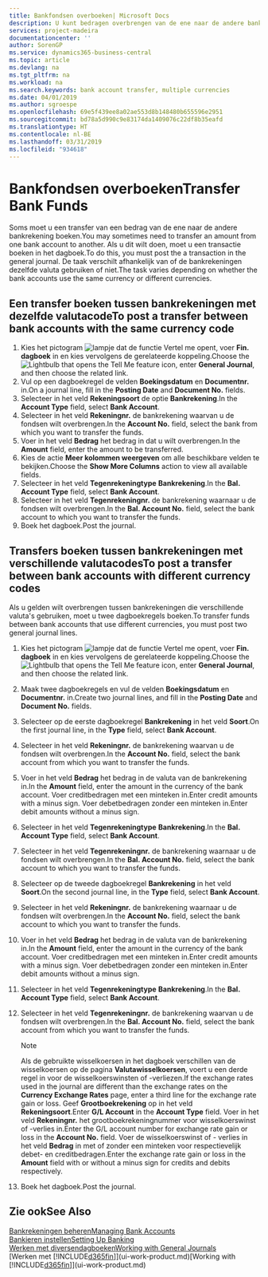 ```yaml
---
title: Bankfondsen overboeken| Microsoft Docs
description: U kunt bedragen overbrengen van de ene naar de andere bankrekening, inclusief andere valuta's, door de transactie in het dagboek te boeken.
services: project-madeira
documentationcenter: ''
author: SorenGP
ms.service: dynamics365-business-central
ms.topic: article
ms.devlang: na
ms.tgt_pltfrm: na
ms.workload: na
ms.search.keywords: bank account transfer, multiple currencies
ms.date: 04/01/2019
ms.author: sgroespe
ms.openlocfilehash: 69e5f439ee8a02ae553d8b148480b655596e2951
ms.sourcegitcommit: bd78a5d990c9e83174da1409076c22df8b35eafd
ms.translationtype: HT
ms.contentlocale: nl-BE
ms.lasthandoff: 03/31/2019
ms.locfileid: "934618"
---
```

# <a name="transfer-bank-funds"></a><span data-ttu-id="bd57f-103">Bankfondsen overboeken</span><span class="sxs-lookup"><span data-stu-id="bd57f-103">Transfer Bank Funds</span></span>
<span data-ttu-id="bd57f-104">Soms moet u een transfer van een bedrag van de ene naar de andere bankrekening boeken.</span><span class="sxs-lookup"><span data-stu-id="bd57f-104">You may sometimes need to transfer an amount from one bank account to another.</span></span> <span data-ttu-id="bd57f-105">Als u dit wilt doen, moet u een transactie boeken in het dagboek.</span><span class="sxs-lookup"><span data-stu-id="bd57f-105">To do this, you must post the a transaction in the general journal.</span></span> <span data-ttu-id="bd57f-106">De taak verschilt afhankelijk van of de bankrekeningen dezelfde valuta gebruiken of niet.</span><span class="sxs-lookup"><span data-stu-id="bd57f-106">The task varies depending on whether the bank accounts use the same currency or different currencies.</span></span>

## <a name="to-post-a-transfer-between-bank-accounts-with-the-same-currency-code"></a><span data-ttu-id="bd57f-107">Een transfer boeken tussen bankrekeningen met dezelfde valutacode</span><span class="sxs-lookup"><span data-stu-id="bd57f-107">To post a transfer between bank accounts with the same currency code</span></span>
1. <span data-ttu-id="bd57f-108">Kies het pictogram ![lampje dat de functie Vertel me opent](media/ui-search/search_small.png "Vertel me wat u wilt doen"), voer **Fin. dagboek** in en kies vervolgens de gerelateerde koppeling.</span><span class="sxs-lookup"><span data-stu-id="bd57f-108">Choose the ![Lightbulb that opens the Tell Me feature](media/ui-search/search_small.png "Tell me what you want to do") icon, enter **General Journal**, and then choose the related link.</span></span>
2. <span data-ttu-id="bd57f-109">Vul op een dagboekregel de velden **Boekingsdatum** en **Documentnr.** in.</span><span class="sxs-lookup"><span data-stu-id="bd57f-109">On a journal line, fill in the **Posting Date** and **Document No.** fields.</span></span>
3. <span data-ttu-id="bd57f-110">Selecteer in het veld **Rekeningsoort** de optie **Bankrekening**.</span><span class="sxs-lookup"><span data-stu-id="bd57f-110">In the **Account Type** field, select **Bank Account**.</span></span>
4. <span data-ttu-id="bd57f-111">Selecteer in het veld **Rekeningnr.** de bankrekening waarvan u de fondsen wilt overbrengen.</span><span class="sxs-lookup"><span data-stu-id="bd57f-111">In the **Account No.** field, select the bank from which you want to transfer the funds.</span></span>
5. <span data-ttu-id="bd57f-112">Voer in het veld **Bedrag** het bedrag in dat u wilt overbrengen.</span><span class="sxs-lookup"><span data-stu-id="bd57f-112">In the **Amount** field, enter the amount to be transferred.</span></span>
6. <span data-ttu-id="bd57f-113">Kies de actie **Meer kolommen weergeven** om alle beschikbare velden te bekijken.</span><span class="sxs-lookup"><span data-stu-id="bd57f-113">Choose the **Show More Columns** action to view all available fields.</span></span>
7. <span data-ttu-id="bd57f-114">Selecteer in het veld **Tegenrekeningtype** **Bankrekening**.</span><span class="sxs-lookup"><span data-stu-id="bd57f-114">In the **Bal. Account Type** field, select **Bank Account**.</span></span>
8. <span data-ttu-id="bd57f-115">Selecteer in het veld **Tegenrekeningnr.** de bankrekening waarnaar u de fondsen wilt overbrengen.</span><span class="sxs-lookup"><span data-stu-id="bd57f-115">In the **Bal. Account No.** field, select the bank account to which you want to transfer the funds.</span></span>
9. <span data-ttu-id="bd57f-116">Boek het dagboek.</span><span class="sxs-lookup"><span data-stu-id="bd57f-116">Post the journal.</span></span>

## <a name="to-post-a-transfer-between-bank-accounts-with-different-currency-codes"></a><span data-ttu-id="bd57f-117">Transfers boeken tussen bankrekeningen met verschillende valutacodes</span><span class="sxs-lookup"><span data-stu-id="bd57f-117">To post a transfer between bank accounts with different currency codes</span></span>
<span data-ttu-id="bd57f-118">Als u gelden wilt overbrengen tussen bankrekeningen die verschillende valuta's gebruiken, moet u twee dagboekregels boeken.</span><span class="sxs-lookup"><span data-stu-id="bd57f-118">To transfer funds between bank accounts that use different currencies, you must post two general journal lines.</span></span>

1. <span data-ttu-id="bd57f-119">Kies het pictogram ![lampje dat de functie Vertel me opent](media/ui-search/search_small.png "Vertel me wat u wilt doen"), voer **Fin. dagboek** in en kies vervolgens de gerelateerde koppeling.</span><span class="sxs-lookup"><span data-stu-id="bd57f-119">Choose the ![Lightbulb that opens the Tell Me feature](media/ui-search/search_small.png "Tell me what you want to do") icon, enter **General Journal**, and then choose the related link.</span></span>
2. <span data-ttu-id="bd57f-120">Maak twee dagboekregels en vul de velden **Boekingsdatum** en **Documentnr.** in.</span><span class="sxs-lookup"><span data-stu-id="bd57f-120">Create two journal lines, and fill in the **Posting Date** and **Document No.** fields.</span></span>
3. <span data-ttu-id="bd57f-121">Selecteer op de eerste dagboekregel **Bankrekening** in het veld **Soort**.</span><span class="sxs-lookup"><span data-stu-id="bd57f-121">On the first journal line, in the **Type** field, select **Bank Account**.</span></span>
4. <span data-ttu-id="bd57f-122">Selecteer in het veld **Rekeningnr.** de bankrekening waarvan u de fondsen wilt overbrengen.</span><span class="sxs-lookup"><span data-stu-id="bd57f-122">In the **Account No.** field, select the bank account from which you want to transfer the funds.</span></span>
5. <span data-ttu-id="bd57f-123">Voer in het veld **Bedrag** het bedrag in de valuta van de bankrekening in.</span><span class="sxs-lookup"><span data-stu-id="bd57f-123">In the **Amount** field, enter the amount in the currency of the bank account.</span></span> <span data-ttu-id="bd57f-124">Voer creditbedragen met een minteken in.</span><span class="sxs-lookup"><span data-stu-id="bd57f-124">Enter credit amounts with a minus sign.</span></span> <span data-ttu-id="bd57f-125">Voer debetbedragen zonder een minteken in.</span><span class="sxs-lookup"><span data-stu-id="bd57f-125">Enter debit amounts without a minus sign.</span></span>
6. <span data-ttu-id="bd57f-126">Selecteer in het veld **Tegenrekeningtype** **Bankrekening**.</span><span class="sxs-lookup"><span data-stu-id="bd57f-126">In the **Bal. Account Type** field, select **Bank Account**.</span></span>
7. <span data-ttu-id="bd57f-127">Selecteer in het veld **Tegenrekeningnr.** de bankrekening waarnaar u de fondsen wilt overbrengen.</span><span class="sxs-lookup"><span data-stu-id="bd57f-127">In the **Bal. Account No.** field, select the bank account to which you want to transfer the funds.</span></span>
8. <span data-ttu-id="bd57f-128">Selecteer op de tweede dagboekregel **Bankrekening** in het veld **Soort**.</span><span class="sxs-lookup"><span data-stu-id="bd57f-128">On the second journal line, in the **Type** field, select **Bank Account**.</span></span>
9. <span data-ttu-id="bd57f-129">Selecteer in het veld **Rekeningnr.** de bankrekening waarnaar u de fondsen wilt overbrengen.</span><span class="sxs-lookup"><span data-stu-id="bd57f-129">In the **Account No.** field, select the bank account to which you want to transfer the funds.</span></span>
10. <span data-ttu-id="bd57f-130">Voer in het veld **Bedrag** het bedrag in de valuta van de bankrekening in.</span><span class="sxs-lookup"><span data-stu-id="bd57f-130">In the **Amount** field, enter the amount in the currency of the bank account.</span></span> <span data-ttu-id="bd57f-131">Voer creditbedragen met een minteken in.</span><span class="sxs-lookup"><span data-stu-id="bd57f-131">Enter credit amounts with a minus sign.</span></span> <span data-ttu-id="bd57f-132">Voer debetbedragen zonder een minteken in.</span><span class="sxs-lookup"><span data-stu-id="bd57f-132">Enter debit amounts without a minus sign.</span></span>
11. <span data-ttu-id="bd57f-133">Selecteer in het veld **Tegenrekeningtype** **Bankrekening**.</span><span class="sxs-lookup"><span data-stu-id="bd57f-133">In the **Bal. Account Type** field, select **Bank Account**.</span></span>  
12. <span data-ttu-id="bd57f-134">Selecteer in het veld **Tegenrekeningnr.** de bankrekening waarvan u de fondsen wilt overbrengen.</span><span class="sxs-lookup"><span data-stu-id="bd57f-134">In the **Bal. Account No.** field, select the bank account from which you want to transfer the funds.</span></span>

    > [!NOTE]  
    > <span data-ttu-id="bd57f-135">Als de gebruikte wisselkoersen in het dagboek verschillen van de wisselkoersen op de pagina **Valutawisselkoersen**, voert u een derde regel in voor de wisselkoerswinsten of -verliezen.</span><span class="sxs-lookup"><span data-stu-id="bd57f-135">If the exchange rates used in the journal are different than the exchange rates on the **Currency Exchange Rates** page, enter a third line for the exchange rate gain or loss.</span></span> <span data-ttu-id="bd57f-136">Geef **Grootboekrekening** op in het veld **Rekeningsoort**.</span><span class="sxs-lookup"><span data-stu-id="bd57f-136">Enter **G/L Account** in the **Account Type** field.</span></span> <span data-ttu-id="bd57f-137">Voer in het veld **Rekeningnr.** het grootboekrekeningnummer voor wisselkoerswinst of -verlies in.</span><span class="sxs-lookup"><span data-stu-id="bd57f-137">Enter the G/L account number for exchange rate gain or loss in the **Account No.** field.</span></span> <span data-ttu-id="bd57f-138">Voer de wisselkoerswinst of - verlies in het veld **Bedrag** in met of zonder een minteken voor respectievelijk debet- en creditbedragen.</span><span class="sxs-lookup"><span data-stu-id="bd57f-138">Enter the exchange rate gain or loss in the **Amount** field with or without a minus sign for credits and debits respectively.</span></span>
13. <span data-ttu-id="bd57f-139">Boek het dagboek.</span><span class="sxs-lookup"><span data-stu-id="bd57f-139">Post the journal.</span></span>

## <a name="see-also"></a><span data-ttu-id="bd57f-140">Zie ook</span><span class="sxs-lookup"><span data-stu-id="bd57f-140">See Also</span></span>
[<span data-ttu-id="bd57f-141">Bankrekeningen beheren</span><span class="sxs-lookup"><span data-stu-id="bd57f-141">Managing Bank Accounts</span></span>](bank-manage-bank-accounts.md)  
[<span data-ttu-id="bd57f-142">Bankieren instellen</span><span class="sxs-lookup"><span data-stu-id="bd57f-142">Setting Up Banking</span></span>](bank-setup-banking.md)  
[<span data-ttu-id="bd57f-143">Werken met diversendagboeken</span><span class="sxs-lookup"><span data-stu-id="bd57f-143">Working with General Journals</span></span>](ui-work-general-journals.md)  
<span data-ttu-id="bd57f-144">[Werken met [!INCLUDE[d365fin](includes/d365fin_md.md)]](ui-work-product.md)</span><span class="sxs-lookup"><span data-stu-id="bd57f-144">[Working with [!INCLUDE[d365fin](includes/d365fin_md.md)]](ui-work-product.md)</span></span>
